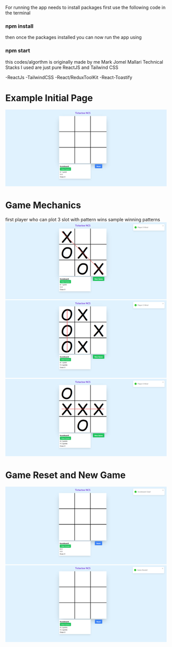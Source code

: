 For running the app needs to install packages first use the following code in the terminal

### npm install

then once the packages installed you can now run the app using

### npm start

this codes/algorthm is originally made by me Mark Jomel Mallari
Technical Stacks I used are just pure ReactJS and Tailwind CSS

-ReactJs
-TailwindCSS
-React/ReduxToolKit
-React-Toastify

# Example Initial Page

![Tic Tac Toe](sample/tictactoe_sample.png "Tic Tac Toe")

# Game Mechanics

first player who can plot 3 slot with pattern wins
sample winning patterns
![Tic Tac Toe](sample/tictactoe_winning_pattern_1.png "Tic Tac Toe")
![Tic Tac Toe](sample/tictactoe_winning_pattern_2.png "Tic Tac Toe")
![Tic Tac Toe](sample/tictactoe_winning_pattern_3.png "Tic Tac Toe")

# Game Reset and New Game

![Tic Tac Toe](sample/tictactoe_game_reset.png "Tic Tac Toe")
![Tic Tac Toe](sample/tictactoe_score_clearing.png "Tic Tac Toe")
